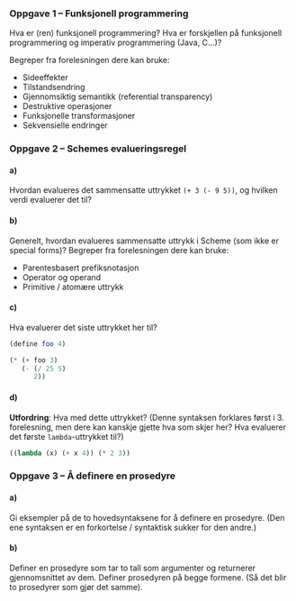 ### Oppgave 1 – Funksjonell programmering

Hva er (ren) funksjonell programmering? Hva er forskjellen på funksjonell programmering og imperativ programmering (Java, C…)?

Begreper fra forelesningen dere kan bruke:

- Sideeffekter
- Tilstandsendring
- Gjennomsiktig semantikk (referential transparency)
- Destruktive operasjoner
- Funksjonelle transformasjoner
- Sekvensielle endringer


### Oppgave 2 – Schemes evalueringsregel

#### a)

Hvordan evalueres det sammensatte uttrykket `(+ 3 (- 9 5))`, og hvilken verdi evaluerer det til?

#### b)

Generelt, hvordan evalueres sammensatte uttrykk i Scheme (som ikke er special forms)? 
Begreper fra forelesningen dere kan bruke:

- Parentesbasert prefiksnotasjon
- Operator og operand
- Primitive / atomære uttrykk

#### c)

Hva evaluerer det siste uttrykket her til?

```scheme
(define foo 4)

(* (+ foo 3)
   (- (/ 25 5)
      2))
```

#### d)

**Utfordring**: Hva med dette uttrykket? (Denne syntaksen forklares først i 3. forelesning, men dere kan kanskje gjette hva som skjer her? Hva evaluerer det første `lambda`-uttrykket til?)

```scheme
((lambda (x) (+ x 4)) (* 2 3))
```

### Oppgave 3 – Å definere en prosedyre

#### a)

Gi eksempler på de to hovedsyntaksene for å definere en prosedyre. (Den ene syntaksen er en forkortelse / syntaktisk sukker for den andre.)

#### b)

Definer en prosedyre som tar to tall som argumenter og returnerer gjennomsnittet av dem. Definer prosedyren på begge formene. (Så det blir to prosedyrer som gjør det samme).
